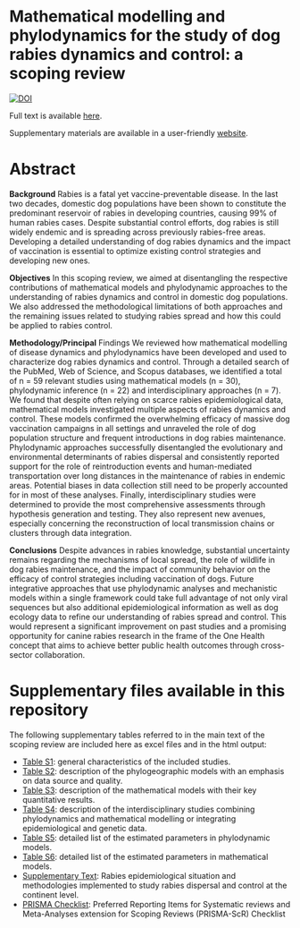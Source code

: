 # Mathematical modelling and phylodynamics for the study of dog rabies dynamics and control: a scoping review

<a href="https://zenodo.org/badge/latestdoi/336039080"><img src="https://zenodo.org/badge/336039080.svg" alt="DOI"></a>

Full text is available [here]( https://doi.org/10.1371/journal.pntd.0009449).

Supplementary materials are available in a user-friendly [website](https://mlayan.github.io/RabiesScopingReview/).

# Abstract

**Background** Rabies is a fatal yet vaccine-preventable disease. In the last two decades, domestic dog populations have been shown to constitute the predominant reservoir of rabies in developing countries, causing 99% of human rabies cases. Despite substantial control efforts, dog rabies is still widely endemic and is spreading across previously rabies-free areas. Developing a detailed understanding of dog rabies dynamics and the impact of vaccination is essential to optimize existing control strategies and developing new ones.

**Objectives** In this scoping review, we aimed at disentangling the respective contributions of mathematical models and phylodynamic approaches to the understanding of rabies dynamics and control in domestic dog populations. We also addressed the methodological limitations of both approaches and the remaining issues related to studying rabies spread and how this could be applied to rabies control.

**Methodology/Principal** Findings We reviewed how mathematical modelling of disease dynamics and phylodynamics have been developed and used to characterize dog rabies dynamics and control. Through a detailed search of the PubMed, Web of Science, and Scopus databases, we identified a total of n = 59 relevant studies using mathematical models (n = 30), phylodynamic inference (n = 22) and interdisciplinary approaches (n = 7). We found that despite often relying on scarce rabies epidemiological data, mathematical models investigated multiple aspects of rabies dynamics and control. These models confirmed the overwhelming efficacy of massive dog vaccination campaigns in all settings and unraveled the role of dog population structure and frequent introductions in dog rabies maintenance. Phylodynamic approaches successfully disentangled the evolutionary and environmental determinants of rabies dispersal and consistently reported support for the role of reintroduction events and human-mediated transportation over long distances in the maintenance of rabies in endemic areas. Potential biases in data collection still need to be properly accounted for in most of these analyses. Finally, interdisciplinary studies were determined to provide the most comprehensive assessments through hypothesis generation and testing. They also represent new avenues, especially concerning the reconstruction of local transmission chains or clusters through data integration.  

**Conclusions** Despite advances in rabies knowledge, substantial uncertainty remains regarding the mechanisms of local spread, the role of wildlife in dog rabies maintenance, and the impact of community behavior on the efficacy of control strategies including vaccination of dogs. Future integrative approaches that use phylodynamic analyses and mechanistic models within a single framework could take full advantage of not only viral sequences but also additional epidemiological information as well as dog ecology data to refine our understanding of rabies spread and control. This would represent a significant improvement on past studies and a promising opportunity for canine rabies research in the frame of the One Health concept that aims to achieve better public health outcomes through cross-sector collaboration.

# Supplementary files available in this repository

The following supplementary tables referred to in the main text of the scoping review are included here as excel files and in the html output:

- [Table S1](supplementary/S1_Table.xlsx): general characteristics of the included studies.
- [Table S2](supplementary/S2_Table.xlsx): description of the phylogeographic models with an emphasis on data source and quality.
- [Table S3](supplementary/S3_Table.xlsx): description of the mathematical models with their key quantitative results. 
- [Table S4](supplementary/S4_Table.xlsx): description of the interdisciplinary studies combining phylodynamics and mathematical modelling or integrating epidemiological and genetic data.
- [Table S5](supplementary/S5_Table.xlsx): detailed list of the estimated parameters in phylodynamic models.
- [Table S6](supplementary/S6_Table.xlsx): detailed list of the estimated parameters in mathematical models.
- [Supplementary Text](supplementary/Supplementary_Text.pdf): Rabies epidemiological situation and methodologies implemented to study rabies dispersal and control at the continent level.
- [PRISMA Checklist](supplementary/PRISMAScR_checklist_PlosNTD.pdf): Preferred Reporting Items for Systematic reviews and Meta-Analyses extension for Scoping Reviews (PRISMA-ScR) Checklist

